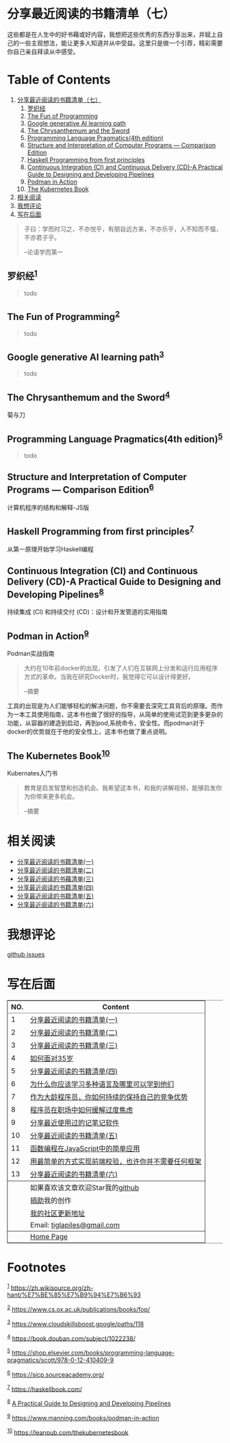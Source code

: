 

# 分享最近阅读的书籍清单（七）

这些都是在人生中的好书藉或好内容，我想把这些优秀的东西分享出来，并赋上自己的一些主观想法，能让更多人知道并从中受益。这里只是做一个引荐，精彩需要你自己亲自拜读从中感受。


# Table of Contents

1.  [分享最近阅读的书籍清单（七）](#org8217904)
    1.  [罗织经](#orgd59f8ad)
    2.  [The Fun of Programming](#org995fa5c)
    3.  [Google generative AI learning path](#org87679b3)
    4.  [The Chrysanthemum and the Sword](#orgba4fb0b)
    5.  [Programming Language Pragmatics(4th edition)](#orgb91d019)
    6.  [Structure and Interpretation of Computer Programs — Comparison Edition](#orgad59e03)
    7.  [Haskell Programming from first principles](#orgd5557ef)
    8.  [Continuous Integration (CI) and Continuous Delivery (CD)-A Practical Guide to Designing and Developing Pipelines](#org8e05cff)
    9.  [Podman in Action](#org84bfcbd)
    10. [The Kubernetes Book](#orgc128e9a)
2.  [相关阅读](#org63e4187)
3.  [我想评论](#org1c91311)
4.  [写在后面](#org06d4bcd)

> 子曰：学而时习之，不亦悦乎，有朋自远方来，不亦乐乎，人不知而不愠，不亦君子乎。
> 
> &#x2013;论语学而第一


<a id="orgd59f8ad"></a>

## 罗织经<sup><a id="fnr.1" class="footref" href="#fn.1" role="doc-backlink">1</a></sup>

> todo


<a id="org995fa5c"></a>

## The Fun of Programming<sup><a id="fnr.2" class="footref" href="#fn.2" role="doc-backlink">2</a></sup>

> todo


<a id="org87679b3"></a>

## Google generative AI learning path<sup><a id="fnr.3" class="footref" href="#fn.3" role="doc-backlink">3</a></sup>

> todo


<a id="orgba4fb0b"></a>

## The Chrysanthemum and the Sword<sup><a id="fnr.4" class="footref" href="#fn.4" role="doc-backlink">4</a></sup>

<div class="org-center">
<p>
菊与刀
</p>
</div>


<a id="orgb91d019"></a>

## Programming Language Pragmatics(4th edition)<sup><a id="fnr.5" class="footref" href="#fn.5" role="doc-backlink">5</a></sup>

> todo


<a id="orgad59e03"></a>

## Structure and Interpretation of Computer Programs — Comparison Edition<sup><a id="fnr.6" class="footref" href="#fn.6" role="doc-backlink">6</a></sup>

<div class="org-center">
<p>
计算机程序的结构和解释-JS版
</p>
</div>


<a id="orgd5557ef"></a>

## Haskell Programming from first principles<sup><a id="fnr.7" class="footref" href="#fn.7" role="doc-backlink">7</a></sup>

<div class="org-center">
<p>
从第一原理开始学习Haskell编程
</p>
</div>


<a id="org8e05cff"></a>

## Continuous Integration (CI) and Continuous Delivery (CD)-A Practical Guide to Designing and Developing Pipelines<sup><a id="fnr.8" class="footref" href="#fn.8" role="doc-backlink">8</a></sup>

<div class="org-center">
<p>
持续集成 (CI) 和持续交付 (CD)：设计和开发管道的实用指南
</p>
</div>


<a id="org84bfcbd"></a>

## Podman in Action<sup><a id="fnr.9" class="footref" href="#fn.9" role="doc-backlink">9</a></sup>

<div class="org-center">
<p>
Podman实战指南
</p>
</div>

> 大约在10年前docker的出现，引发了人们在互联网上分发和运行应用程序方式的革命。当我在研究Docker时，我觉得它可以设计得更好。
> 
> &#x2013;摘要

工具的出现是为人们能够轻松的解决问题，你不需要去深究工具背后的原理。而作为一本工具使用指南，这本书也做了很好的指导，从简单的使用试范到更多更杂的功能，从容器的建造到启动，再到pod,系统命令，安全性。而podman对于docker的优势就在于他的安全性上，这本书也做了重点说明。


<a id="orgc128e9a"></a>

## The Kubernetes Book<sup><a id="fnr.10" class="footref" href="#fn.10" role="doc-backlink">10</a></sup>

<div class="org-center">
<p>
Kubernates入门书
</p>
</div>

> 教育是启发智慧和创造机会。我希望这本书，和我的讲解视频，能够启发你为你带来更多机会。
> 
> &#x2013;摘要


# 相关阅读

-   [分享最近阅读的书籍清单(一)](recent_reading.md)
-   [分享最近阅读的书籍清单(二)](recent_reading2.zh.md)
-   [分享最近阅读的书藉清单(三)](recent_reading3.zh.md)
-   [分享最近阅读的书籍清单(四)](recent_reading4.zh.md)
-   [分享最近阅读的书籍清单(五)](recent_reading5.zh.md)
-   [分享最近阅读的书籍清单(六)](recent_reading5.zh.md)


# 我想评论

[github issues](https://github.com/janegwaww/janegwaww.github.io/issues)


# 写在后面

<table border="2" cellspacing="0" cellpadding="6" rules="groups" frame="hsides">


<colgroup>
<col  class="org-right" />

<col  class="org-left" />
</colgroup>
<thead>
<tr>
<th scope="col" class="org-right">NO.</th>
<th scope="col" class="org-left">Content</th>
</tr>
</thead>

<tbody>
<tr>
<td class="org-right">1</td>
<td class="org-left"><a href="recent_reading.html">分享最近阅读的书籍清单(一)</a></td>
</tr>


<tr>
<td class="org-right">2</td>
<td class="org-left"><a href="recent_reading2.zh.html">分享最近阅读的书籍清单(二)</a></td>
</tr>


<tr>
<td class="org-right">3</td>
<td class="org-left"><a href="recent_reading3.zh.html">分享最近阅读的书籍清单(三)</a></td>
</tr>


<tr>
<td class="org-right">4</td>
<td class="org-left"><a href="../build_it/how_face_midnight.html">如何面对35岁</a></td>
</tr>


<tr>
<td class="org-right">5</td>
<td class="org-left"><a href="recent_reading4.zh.html">分享最近阅读的书籍清单(四)</a></td>
</tr>


<tr>
<td class="org-right">6</td>
<td class="org-left"><a href="../build_it/why_you_should_learn_several_programming_language_and_where_to_learn_them.html">为什么你应该学习多种语言及哪里可以学到他们</a></td>
</tr>


<tr>
<td class="org-right">7</td>
<td class="org-left"><a href="../build_it/older_developer.zh.html">作为大龄程序员，你如何持续的保持自己的竞争优势</a></td>
</tr>


<tr>
<td class="org-right">8</td>
<td class="org-left"><a href="../build_it/how_to_stop_caring.zh.html">程序员在职场中如何缓解过度焦虑</a></td>
</tr>


<tr>
<td class="org-right">9</td>
<td class="org-left"><a href="share_note_app.zh.html">分享最近使用过的记笔记软件</a></td>
</tr>


<tr>
<td class="org-right">10</td>
<td class="org-left"><a href="recent_reading5.zh.html">分享最近阅读的书籍清单(五)</a></td>
</tr>


<tr>
<td class="org-right">11</td>
<td class="org-left"><a href="functional-programming.html">函数编程在JavaScript中的简单应用</a></td>
</tr>


<tr>
<td class="org-right">12</td>
<td class="org-left"><a href="../build_it/vanillajs-validation.html">用最简单的方式实现前端校验，也许你并不需要任何框架</a></td>
</tr>


<tr>
<td class="org-right">13</td>
<td class="org-left"><a href="recent_reading6.zh.html">分享最近阅读的书籍清单(六)</a></td>
</tr>
</tbody>

<tbody>
<tr>
<td class="org-right">&#xa0;</td>
<td class="org-left">如果喜欢该文章欢迎Star我的<a href="https://github.com/janegwaww/article">github</a></td>
</tr>


<tr>
<td class="org-right">&#xa0;</td>
<td class="org-left"><a href="https://paypal.me/janegwaww">捐助</a>我的创作</td>
</tr>


<tr>
<td class="org-right">&#xa0;</td>
<td class="org-left"><a href="https://v2ex.com/member/mascteen/topics">我的社区更新地址</a></td>
</tr>


<tr>
<td class="org-right">&#xa0;</td>
<td class="org-left">Email: <a href="mailto:tiglapiles@gmail.com">tiglapiles@gmail.com</a></td>
</tr>
</tbody>

<tbody>
<tr>
<td class="org-right">&#xa0;</td>
<td class="org-left"><a href="https://www.janegwaww.com">Home Page</a></td>
</tr>
</tbody>
</table>


# Footnotes

<sup><a id="fn.1" href="#fnr.1">1</a></sup> <https://zh.wikisource.org/zh-hant/%E7%BE%85%E7%B9%94%E7%B6%93>

<sup><a id="fn.2" href="#fnr.2">2</a></sup> <https://www.cs.ox.ac.uk/publications/books/fop/>

<sup><a id="fn.3" href="#fnr.3">3</a></sup> <https://www.cloudskillsboost.google/paths/118>

<sup><a id="fn.4" href="#fnr.4">4</a></sup> <https://book.douban.com/subject/1022238/>

<sup><a id="fn.5" href="#fnr.5">5</a></sup> <https://shop.elsevier.com/books/programming-language-pragmatics/scott/978-0-12-410409-9>

<sup><a id="fn.6" href="#fnr.6">6</a></sup> <https://sicp.sourceacademy.org/>

<sup><a id="fn.7" href="#fnr.7">7</a></sup> <https://haskellbook.com/>

<sup><a id="fn.8" href="#fnr.8">8</a></sup> [A Practical Guide to Designing and Developing Pipelines](https://www.amazon.com/Continuous-Integration-Delivery-Practical-Developing/dp/1484292278)

<sup><a id="fn.9" href="#fnr.9">9</a></sup> <https://www.manning.com/books/podman-in-action>

<sup><a id="fn.10" href="#fnr.10">10</a></sup> <https://leanpub.com/thekubernetesbook>
